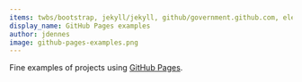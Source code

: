 ```yaml
---
items: twbs/bootstrap, jekyll/jekyll, github/government.github.com, electron/electronjs.org, square/square.github.io, IBM/ibm.github.io, twitter/twitter.github.com, Microsoft/microsoft.github.io, Yelp/yelp.github.io, facebook/react, artsy/artsy.github.io
display_name: GitHub Pages examples
author: jdennes
image: github-pages-examples.png
---
```

Fine examples of projects using [GitHub Pages](https://pages.github.com/).
